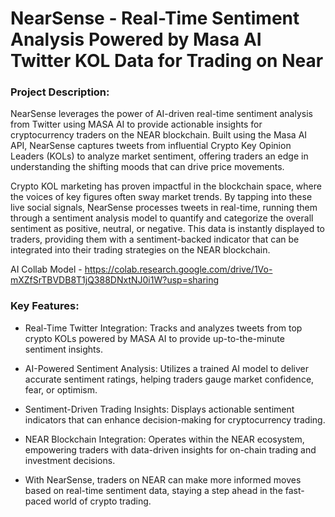 # NearSense - Real-Time Sentiment Analysis Powered by Masa AI Twitter KOL Data for Trading on Near

### Project Description:

NearSense leverages the power of AI-driven real-time sentiment analysis from Twitter using MASA AI to provide actionable insights for cryptocurrency traders on the NEAR blockchain. Built using the Masa AI API, NearSense captures tweets from influential Crypto Key Opinion Leaders (KOLs) to analyze market sentiment, offering traders an edge in understanding the shifting moods that can drive price movements.

Crypto KOL marketing has proven impactful in the blockchain space, where the voices of key figures often sway market trends. By tapping into these live social signals, NearSense processes tweets in real-time, running them through a sentiment analysis model to quantify and categorize the overall sentiment as positive, neutral, or negative. This data is instantly displayed to traders, providing them with a sentiment-backed indicator that can be integrated into their trading strategies on the NEAR blockchain.

AI Collab Model - https://colab.research.google.com/drive/1Vo-mXZfSrTBVDB8T1jQ388DNxtNJ0i1W?usp=sharing

### Key Features:

* Real-Time Twitter Integration: Tracks and analyzes tweets from top crypto KOLs powered by MASA AI to provide up-to-the-minute sentiment insights.

* AI-Powered Sentiment Analysis: Utilizes a trained AI model to deliver accurate sentiment ratings, helping traders gauge market confidence, fear, or optimism.

* Sentiment-Driven Trading Insights: Displays actionable sentiment indicators that can enhance decision-making for cryptocurrency trading.

* NEAR Blockchain Integration: Operates within the NEAR ecosystem, empowering traders with data-driven insights for on-chain trading and investment decisions.

* With NearSense, traders on NEAR can make more informed moves based on real-time sentiment data, staying a step ahead in the fast-paced world of crypto trading.